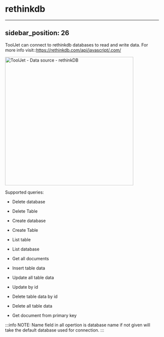 
# rethinkdb

---
sidebar_position: 26
---

ToolJet can connect to rethinkdb databases to read and write data. For more info visit::https://rethinkdb.com/api/javascript/.com/

<img class="screenshot-full" src="/img/datasource-reference/rethinkdb/rethink_auth.png" alt="ToolJet - Data source - rethinkDB" height="420" />

Supported queries: 

- Delete database

- Delete Table

- Create database

- Create Table

- List table

- List database

- Get all documents

- Insert table data

- Update all table data

- Update by id

- Delete table data by id

- Delete all table data

- Get document from primary key

:::info
NOTE: Name field in all opertion is database name if not given will take the default database used for connection.
:::